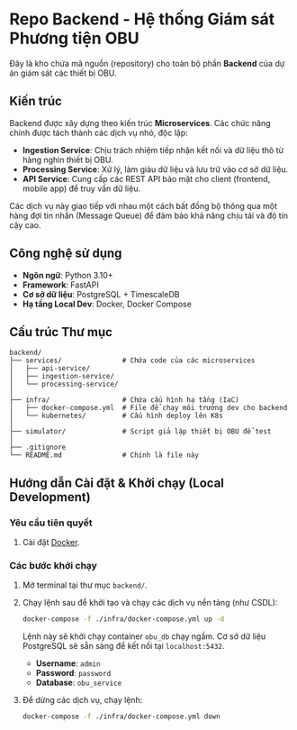# Repo Backend - Hệ thống Giám sát Phương tiện OBU

Đây là kho chứa mã nguồn (repository) cho toàn bộ phần **Backend** của dự án giám sát các thiết bị OBU.

## Kiến trúc

Backend được xây dựng theo kiến trúc **Microservices**. Các chức năng chính được tách thành các dịch vụ nhỏ, độc lập:

-   **Ingestion Service**: Chịu trách nhiệm tiếp nhận kết nối và dữ liệu thô từ hàng nghìn thiết bị OBU.
-   **Processing Service**: Xử lý, làm giàu dữ liệu và lưu trữ vào cơ sở dữ liệu.
-   **API Service**: Cung cấp các REST API bảo mật cho client (frontend, mobile app) để truy vấn dữ liệu.

Các dịch vụ này giao tiếp với nhau một cách bất đồng bộ thông qua một hàng đợi tin nhắn (Message Queue) để đảm bảo khả năng chịu tải và độ tin cậy cao.

## Công nghệ sử dụng

-   **Ngôn ngữ**: Python 3.10+
-   **Framework**: FastAPI
-   **Cơ sở dữ liệu**: PostgreSQL + TimescaleDB
-   **Hạ tầng Local Dev**: Docker, Docker Compose

## Cấu trúc Thư mục

```
backend/
├── services/               # Chứa code của các microservices
│   ├── api-service/
│   ├── ingestion-service/
│   └── processing-service/
│
├── infra/                  # Chứa cấu hình hạ tầng (IaC)
│   ├── docker-compose.yml  # File để chạy môi trường dev cho backend
│   └── kubernetes/         # Cấu hình deploy lên K8s
│
├── simulator/              # Script giả lập thiết bị OBU để test
│
├── .gitignore
└── README.md               # Chính là file này
```

## Hướng dẫn Cài đặt & Khởi chạy (Local Development)

### Yêu cầu tiên quyết

1.  Cài đặt [Docker](https://www.docker.com/products/docker-desktop).

### Các bước khởi chạy

1.  Mở terminal tại thư mục `backend/`.
2.  Chạy lệnh sau để khởi tạo và chạy các dịch vụ nền tảng (như CSDL):

    ```bash
    docker-compose -f ./infra/docker-compose.yml up -d
    ```

    Lệnh này sẽ khởi chạy container `obu_db` chạy ngầm. Cơ sở dữ liệu PostgreSQL sẽ sẵn sàng để kết nối tại `localhost:5432`.

    -   **Username**: `admin`
    -   **Password**: `password`
    -   **Database**: `obu_service`

3.  Để dừng các dịch vụ, chạy lệnh:
    ```bash
    docker-compose -f ./infra/docker-compose.yml down
    ```

